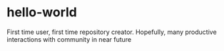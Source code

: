 # hello-world
First time user, first time repository creator. Hopefully, many productive interactions with community in near future
